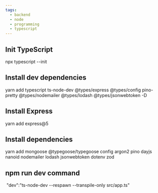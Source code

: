 ```yaml
---
tags:
  - backend
  - node
  - programming
  - typescript
---
```

## Init TypeScript
npx typescript --init

## Install dev dependencies
yarn add typescript ts-node-dev @types/express @types/config pino-pretty @types/nodemailer @types/lodash @types/jsonwebtoken -D

## Install Express
yarn add express@5

## Install dependencies
yarn add mongoose @typegoose/typegoose config argon2 pino dayjs nanoid nodemailer lodash jsonwebtoken dotenv zod


## npm run dev command

 "dev":"ts-node-dev --respawn --transpile-only src/app.ts"